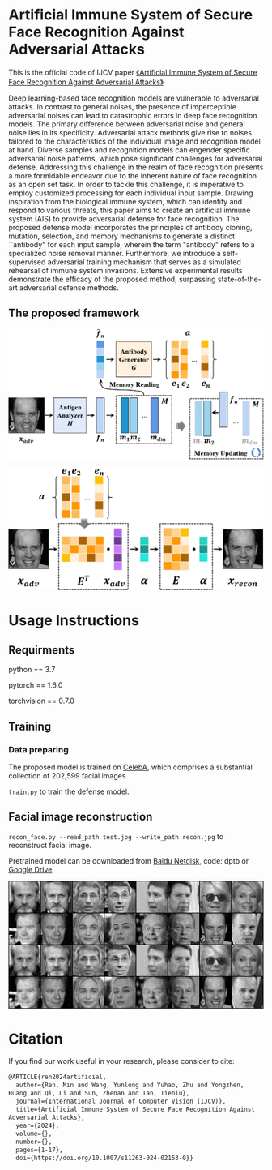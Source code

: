 # Artificial Immune System of Secure Face Recognition Against Adversarial Attacks
This is the official code of IJCV paper [《Artificial Immune System of Secure Face Recognition Against Adversarial Attacks》](https://link.springer.com/article/10.1007/s11263-024-02153-0)

Deep learning-based face recognition models are vulnerable to adversarial attacks. In contrast to general noises, the presence of imperceptible adversarial noises can lead to catastrophic errors in deep face recognition models. The primary difference between adversarial noise and general noise lies in its specificity. Adversarial attack methods give rise to noises tailored to the characteristics of the individual image and recognition model at hand. Diverse samples and recognition models can engender specific adversarial noise patterns, which pose significant challenges for adversarial defense. Addressing this challenge in the realm of face recognition presents a more formidable endeavor due to the inherent nature of face recognition as an open set task. In order to tackle this challenge, it is imperative to employ customized processing for each individual input sample. Drawing inspiration from the biological immune system, which can identify and respond to various threats, this paper aims to create an artificial immune system (AIS) to provide adversarial defense for face recognition. The proposed defense model incorporates the principles of antibody cloning, mutation, selection, and memory mechanisms to generate a distinct ``antibody" for each input sample, wherein the term "antibody" refers to a specialized noise removal manner. Furthermore, we introduce a self-supervised adversarial training mechanism that serves as a simulated rehearsal of immune system invasions. Extensive experimental results demonstrate the efficacy of the proposed method, surpassing state-of-the-art adversarial defense methods.

## The proposed framework

![arch](framework.png)

![arch](recon.png)

# Usage Instructions

## Requirments

python == 3.7

pytorch == 1.6.0

torchvision == 0.7.0

## Training

### Data preparing

The proposed model is trained on [CelebA](https://mmlab.ie.cuhk.edu.hk/projects/CelebA.html), which comprises a substantial collection of 202,599 facial images.

`train.py` to train the defense model.


## Facial image reconstruction

`recon_face.py --read_path test.jpg --write_path recon.jpg` to reconstruct facial image.

Pretrained model can be downloaded from [Baidu Netdisk](https://pan.baidu.com/s/1VkMxZ3M8KFFljn1Xjtx9vg?pwd=dptb), code: dptb
or [Google Drive](https://drive.google.com/drive/folders/1u9lDEw5OzsBUk4-3eOTFPmwYNqYKr6rE?usp=drive_link)


![arch](push_example/push_example.png)


# Citation
If you find our work useful in your research, please consider to cite:

    @ARTICLE{ren2024artificial,
      author={Ren, Min and Wang, Yunlong and Yuhao, Zhu and Yongzhen, Huang and Qi, Li and Sun, Zhenan and Tan, Tieniu},
      journal={International Journal of Computer Vision (IJCV)}, 
      title={Artificial Immune System of Secure Face Recognition Against Adversarial Attacks}, 
      year={2024},
      volume={},
      number={},
      pages={1-17},
      doi={https://doi.org/10.1007/s11263-024-02153-0}}

